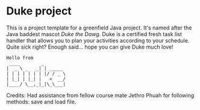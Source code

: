 # Duke project 

This is a project template for a greenfield Java project. It's named after the Java baddest mascot _Duke the Dawg_. Duke is a certified fresh task list handler that allows you to plan your activities according to your schedule. Quite sick right? Enough said... hope you can give Duke much love!
   ```
   Hello from
    ____        _        
   |  _ \ _   _| | _____ 
   | | | | | | | |/ / _ \
   | |_| | |_| |   <  __/
   |____/ \__,_|_|\_\___|
   ```
Credits:
Had assistance from fellow course mate Jethro Phuah for following methods: save and load file.
   
